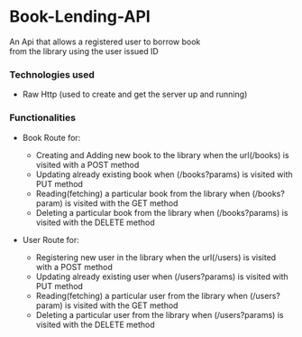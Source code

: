 # Book-Lending-API

An Api that allows a registered user to borrow book  
from the library using the user issued ID

### Technologies used
* Raw Http (used to create and get the server up and running)

### Functionalities
* Book Route for:
  * Creating and Adding new book to the library when the url(/books) is visited with a POST method
  * Updating already existing book when (/books?params) is visited with PUT method
  * Reading(fetching) a particular book from the library when (/books?param) is visited with the GET method
  * Deleting a particular book from the library when (/books?params) is visited with the DELETE method

* User Route for:
  * Registering new user in the library when the url(/users) is visited with a POST method
  * Updating already existing user when (/users?params) is visited with PUT method
  * Reading(fetching) a particular user from the library when (/users?param) is visited with the GET method
  * Deleting a particular user from the library when (/users?params) is visited with the DELETE method
